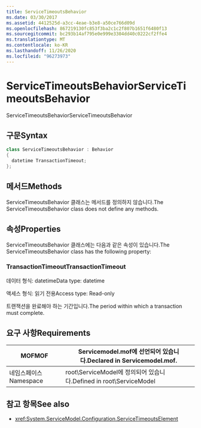 ```yaml
---
title: ServiceTimeoutsBehavior
ms.date: 03/30/2017
ms.assetid: 4412525d-a3cc-4eae-b3e8-a50ce766d09d
ms.openlocfilehash: 867219130fc853f3ba2c1c2f807b1651f6480f13
ms.sourcegitcommit: bc293b14af795e0e999e3304dd40c0222cf2ffe4
ms.translationtype: MT
ms.contentlocale: ko-KR
ms.lasthandoff: 11/26/2020
ms.locfileid: "96273973"
---
```

# <a name="servicetimeoutsbehavior"></a><span data-ttu-id="6d39e-102">ServiceTimeoutsBehavior</span><span class="sxs-lookup"><span data-stu-id="6d39e-102">ServiceTimeoutsBehavior</span></span>

<span data-ttu-id="6d39e-103">ServiceTimeoutsBehavior</span><span class="sxs-lookup"><span data-stu-id="6d39e-103">ServiceTimeoutsBehavior</span></span>  
  
## <a name="syntax"></a><span data-ttu-id="6d39e-104">구문</span><span class="sxs-lookup"><span data-stu-id="6d39e-104">Syntax</span></span>  
  
```csharp
class ServiceTimeoutsBehavior : Behavior  
{  
  datetime TransactionTimeout;  
};  
```  
  
## <a name="methods"></a><span data-ttu-id="6d39e-105">메서드</span><span class="sxs-lookup"><span data-stu-id="6d39e-105">Methods</span></span>  

 <span data-ttu-id="6d39e-106">ServiceTimeoutsBehavior 클래스는 메서드를 정의하지 않습니다.</span><span class="sxs-lookup"><span data-stu-id="6d39e-106">The ServiceTimeoutsBehavior class does not define any methods.</span></span>  
  
## <a name="properties"></a><span data-ttu-id="6d39e-107">속성</span><span class="sxs-lookup"><span data-stu-id="6d39e-107">Properties</span></span>  

 <span data-ttu-id="6d39e-108">ServiceTimeoutsBehavior 클래스에는 다음과 같은 속성이 있습니다.</span><span class="sxs-lookup"><span data-stu-id="6d39e-108">The ServiceTimeoutsBehavior class has the following property:</span></span>  
  
### <a name="transactiontimeout"></a><span data-ttu-id="6d39e-109">TransactionTimeout</span><span class="sxs-lookup"><span data-stu-id="6d39e-109">TransactionTimeout</span></span>  

 <span data-ttu-id="6d39e-110">데이터 형식: datetime</span><span class="sxs-lookup"><span data-stu-id="6d39e-110">Data type: datetime</span></span>  
  
 <span data-ttu-id="6d39e-111">액세스 형식: 읽기 전용</span><span class="sxs-lookup"><span data-stu-id="6d39e-111">Access type: Read-only</span></span>  
  
 <span data-ttu-id="6d39e-112">트랜잭션을 완료해야 하는 기간입니다.</span><span class="sxs-lookup"><span data-stu-id="6d39e-112">The period within which a transaction must complete.</span></span>  
  
## <a name="requirements"></a><span data-ttu-id="6d39e-113">요구 사항</span><span class="sxs-lookup"><span data-stu-id="6d39e-113">Requirements</span></span>  
  
|<span data-ttu-id="6d39e-114">MOF</span><span class="sxs-lookup"><span data-stu-id="6d39e-114">MOF</span></span>|<span data-ttu-id="6d39e-115">Servicemodel.mof에 선언되어 있습니다.</span><span class="sxs-lookup"><span data-stu-id="6d39e-115">Declared in Servicemodel.mof.</span></span>|  
|---------|-----------------------------------|  
|<span data-ttu-id="6d39e-116">네임스페이스</span><span class="sxs-lookup"><span data-stu-id="6d39e-116">Namespace</span></span>|<span data-ttu-id="6d39e-117">root\ServiceModel에 정의되어 있습니다.</span><span class="sxs-lookup"><span data-stu-id="6d39e-117">Defined in root\ServiceModel</span></span>|  
  
## <a name="see-also"></a><span data-ttu-id="6d39e-118">참고 항목</span><span class="sxs-lookup"><span data-stu-id="6d39e-118">See also</span></span>

- <xref:System.ServiceModel.Configuration.ServiceTimeoutsElement>
